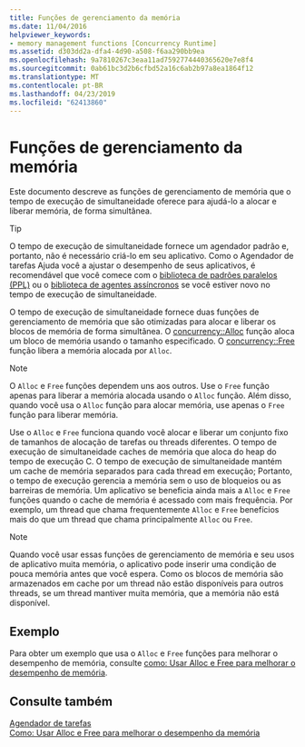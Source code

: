 ```yaml
---
title: Funções de gerenciamento da memória
ms.date: 11/04/2016
helpviewer_keywords:
- memory management functions [Concurrency Runtime]
ms.assetid: d303dd2a-dfa4-4d90-a508-f6aa290bb9ea
ms.openlocfilehash: 9a7810267c3eaa11ad7592774440365620e7e8f4
ms.sourcegitcommit: 0ab61bc3d2b6cfbd52a16c6ab2b97a8ea1864f12
ms.translationtype: MT
ms.contentlocale: pt-BR
ms.lasthandoff: 04/23/2019
ms.locfileid: "62413860"
---
```

# <a name="memory-management-functions"></a>Funções de gerenciamento da memória

Este documento descreve as funções de gerenciamento de memória que o tempo de execução de simultaneidade oferece para ajudá-lo a alocar e liberar memória, de forma simultânea.

> [!TIP]
>  O tempo de execução de simultaneidade fornece um agendador padrão e, portanto, não é necessário criá-lo em seu aplicativo. Como o Agendador de tarefas Ajuda você a ajustar o desempenho de seus aplicativos, é recomendável que você comece com o [biblioteca de padrões paralelos (PPL)](../../parallel/concrt/parallel-patterns-library-ppl.md) ou o [biblioteca de agentes assíncronos](../../parallel/concrt/asynchronous-agents-library.md) se você estiver novo no tempo de execução de simultaneidade.

O tempo de execução de simultaneidade fornece duas funções de gerenciamento de memória que são otimizadas para alocar e liberar os blocos de memória de forma simultânea. O [concurrency::Alloc](reference/concurrency-namespace-functions.md#alloc) função aloca um bloco de memória usando o tamanho especificado. O [concurrency::Free](reference/concurrency-namespace-functions.md#free) função libera a memória alocada por `Alloc`.

> [!NOTE]
>  O `Alloc` e `Free` funções dependem uns aos outros. Use o `Free` função apenas para liberar a memória alocada usando o `Alloc` função. Além disso, quando você usa o `Alloc` função para alocar memória, use apenas o `Free` função para liberar memória.

Use o `Alloc` e `Free` funciona quando você alocar e liberar um conjunto fixo de tamanhos de alocação de tarefas ou threads diferentes. O tempo de execução de simultaneidade caches de memória que aloca do heap do tempo de execução C. O tempo de execução de simultaneidade mantém um cache de memória separados para cada thread em execução; Portanto, o tempo de execução gerencia a memória sem o uso de bloqueios ou as barreiras de memória. Um aplicativo se beneficia ainda mais a `Alloc` e `Free` funções quando o cache de memória é acessado com mais frequência. Por exemplo, um thread que chama frequentemente `Alloc` e `Free` benefícios mais do que um thread que chama principalmente `Alloc` ou `Free`.

> [!NOTE]
>  Quando você usar essas funções de gerenciamento de memória e seu usos de aplicativo muita memória, o aplicativo pode inserir uma condição de pouca memória antes que você espera. Como os blocos de memória são armazenados em cache por um thread não estão disponíveis para outros threads, se um thread mantiver muita memória, que a memória não está disponível.

## <a name="example"></a>Exemplo

Para obter um exemplo que usa o `Alloc` e `Free` funções para melhorar o desempenho de memória, consulte [como: Usar Alloc e Free para melhorar o desempenho de memória](../../parallel/concrt/how-to-use-alloc-and-free-to-improve-memory-performance.md).

## <a name="see-also"></a>Consulte também

[Agendador de tarefas](../../parallel/concrt/task-scheduler-concurrency-runtime.md)<br/>
[Como: Usar Alloc e Free para melhorar o desempenho da memória](../../parallel/concrt/how-to-use-alloc-and-free-to-improve-memory-performance.md)
